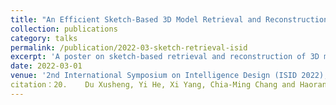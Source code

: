 ```yaml
---
title: "An Efficient Sketch-Based 3D Model Retrieval and Reconstruction from Sparse Point Clouds"
collection: publications
category: talks
permalink: /publication/2022-03-sketch-retrieval-isid
excerpt: 'A poster on sketch-based retrieval and reconstruction of 3D models from sparse point cloud inputs.'
date: 2022-03-01
venue: '2nd International Symposium on Intelligence Design (ISID 2022), Online'
citation：20.	Du Xusheng, Yi He, Xi Yang, Chia-Ming Chang and Haoran Xie.
---
```

